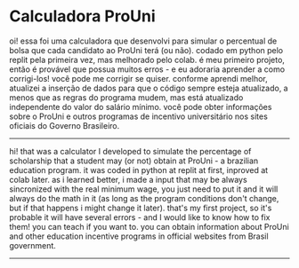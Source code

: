 # Calculadora ProUni

oi!
essa foi uma calculadora que desenvolvi para simular o percentual de bolsa que cada candidato ao ProUni terá (ou não).
codado em python pelo replit pela primeira vez, mas melhorado pelo colab.
é meu primeiro projeto, então é provável que possua muitos erros - e eu adoraria aprender a como corrigi-los! você pode me corrigir se quiser.
conforme aprendi melhor, atualizei a inserção de dados para que o código sempre esteja atualizado, a menos que as regras do programa mudem, mas está atualizado independente do valor do salário mínimo.
você pode obter informações sobre o ProUni e outros programas de incentivo universitário nos sites oficiais do Governo Brasileiro. 


--------------------------------------------------------------------------------------------------------

hi!
that was a calculator I developed to simulate the percentage of scholarship that a student may (or not) obtain at ProUni - a brazilian education program.
it was coded in python at replit at first, inproved at colab later.
as i learned better, i made a input that may be always sincronized with the real minimum wage, you just need to put it and it will always do the math in it (as long as the program conditions don't change, but if that happens i might change it later).
that's my first project, so it's probable it will have several errors - and I would like to know how to fix them! you can teach if you want to.
you can obtain information about ProUni and other education incentive programs in official websites from Brasil government.

--------------------------------------------------------------------------------------------------------

